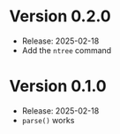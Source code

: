 # Version 0.2.0
- Release: 2025-02-18
- Add the `ntree` command

# Version 0.1.0
- Release: 2025-02-18
- `parse()` works
